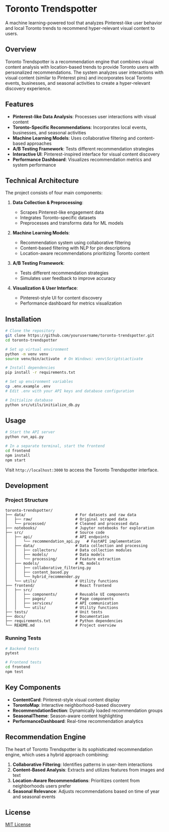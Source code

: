 # Toronto Trendspotter

A machine learning-powered tool that analyzes Pinterest-like user behavior and local Toronto trends to recommend hyper-relevant visual content to users.

## Overview

Toronto Trendspotter is a recommendation engine that combines visual content analysis with location-based trends to provide Toronto users with personalized recommendations. The system analyzes user interactions with visual content (similar to Pinterest pins) and incorporates local Toronto events, businesses, and seasonal activities to create a hyper-relevant discovery experience.

## Features

- **Pinterest-like Data Analysis**: Processes user interactions with visual content
- **Toronto-Specific Recommendations**: Incorporates local events, businesses, and seasonal activities
- **Machine Learning Models**: Uses collaborative filtering and content-based approaches
- **A/B Testing Framework**: Tests different recommendation strategies
- **Interactive UI**: Pinterest-inspired interface for visual content discovery
- **Performance Dashboard**: Visualizes recommendation metrics and system performance

## Technical Architecture

The project consists of four main components:

1. **Data Collection & Preprocessing**:
   - Scrapes Pinterest-like engagement data
   - Integrates Toronto-specific datasets
   - Preprocesses and transforms data for ML models

2. **Machine Learning Models**:
   - Recommendation system using collaborative filtering
   - Content-based filtering with NLP for pin descriptions
   - Location-aware recommendations prioritizing Toronto content

3. **A/B Testing Framework**:
   - Tests different recommendation strategies
   - Simulates user feedback to improve accuracy

4. **Visualization & User Interface**:
   - Pinterest-style UI for content discovery
   - Performance dashboard for metrics visualization

## Installation

```bash
# Clone the repository
git clone https://github.com/yourusername/toronto-trendspotter.git
cd toronto-trendspotter

# Set up virtual environment
python -m venv venv
source venv/bin/activate  # On Windows: venv\Scripts\activate

# Install dependencies
pip install -r requirements.txt

# Set up environment variables
cp .env.example .env
# Edit .env with your API keys and database configuration

# Initialize database
python src/utils/initialize_db.py
```

## Usage

```bash
# Start the API server
python run_api.py

# In a separate terminal, start the frontend
cd frontend
npm install
npm start
```

Visit `http://localhost:3000` to access the Toronto Trendspotter interface.

## Development

### Project Structure

```
toronto-trendspotter/
├── data/                      # For datasets and raw data
│   ├── raw/                   # Original scraped data
│   └── processed/             # Cleaned and processed data
├── notebooks/                 # Jupyter notebooks for exploration
├── src/                       # Source code
│   ├── api/                   # API endpoints
│   │   └── recommendation_api.py   # FastAPI implementation
│   ├── data/                  # Data collection and processing
│   │   ├── collectors/        # Data collection modules
│   │   ├── models/            # Data models
│   │   └── processing/        # Feature extraction
│   ├── models/                # ML models
│   │   ├── collaborative_filtering.py
│   │   ├── content_based.py
│   │   └── hybrid_recommender.py
│   └── utils/                 # Utility functions
├── frontend/                  # React frontend
│   ├── src/
│   │   ├── components/        # Reusable UI components
│   │   ├── pages/             # Page components
│   │   ├── services/          # API communication
│   │   └── utils/             # Utility functions
├── tests/                     # Unit tests
├── docs/                      # Documentation
├── requirements.txt           # Python dependencies
└── README.md                  # Project overview
```

### Running Tests

```bash
# Backend tests
pytest

# Frontend tests
cd frontend
npm test
```

## Key Components

- **ContentCard**: Pinterest-style visual content display
- **TorontoMap**: Interactive neighborhood-based discovery
- **RecommendationSection**: Dynamically loaded recommendation groups
- **SeasonalTheme**: Season-aware content highlighting
- **PerformanceDashboard**: Real-time recommendation analytics

## Recommendation Engine

The heart of Toronto Trendspotter is its sophisticated recommendation engine, which uses a hybrid approach combining:

1. **Collaborative Filtering**: Identifies patterns in user-item interactions
2. **Content-Based Analysis**: Extracts and utilizes features from images and text
3. **Location-Aware Recommendations**: Prioritizes content from neighborhoods users prefer
4. **Seasonal Relevance**: Adjusts recommendations based on time of year and seasonal events

## License

[MIT License](LICENSE)
